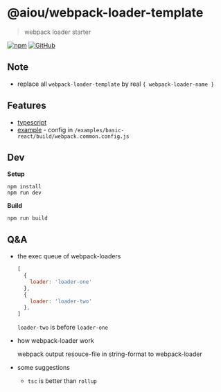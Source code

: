 # @aiou/webpack-loader-template
> webpack loader starter

[![npm](https://img.shields.io/npm/v/@aiou/webpack-loader-template?style=for-the-badge)](https://github.com/JiangWeixian/templates/tree/master/packages/core) [![GitHub](https://img.shields.io/github/license/jiangweixian/templates?style=for-the-badge)](https://github.com/JiangWeixian/templates/tree/master/packages/webpack-loader-template)

## Note

- replace all `webpack-loader-template` by real `{ webpack-loader-name }`

## Features

- [typescript]()
- [example]() - config in `/examples/basic-react/build/webpack.common.config.js`

## Dev

**Setup**

```
npm install
npm run dev
```

**Build**

```
npm run build
```

## Q&A

- the exec queue of webpack-loaders
   
   ```js
   [
     {
       loader: 'loader-one'
     },
     {
       loader: 'loader-two'
     },
   ]
   ```

   `loader-two` is before `loader-one`

- how webpack-loader work
  
  webpack output resouce-file in string-format to webpack-loader

- some suggestions
  - `tsc` is better than `rollup`